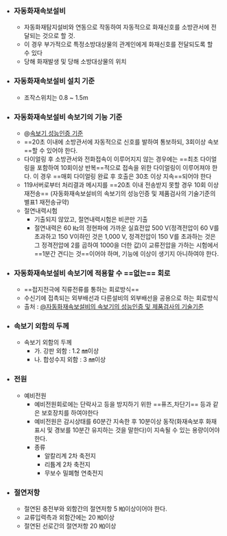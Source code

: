 - ### 자동화재속보설비
	- 자동화재탐지설비와 연동으로 작동하여 자동적으로 화재신호를 소방관서에 전달되는 것으로 할 것.
	- 이 경우 부가적으로 특정소방대상물의 관계인에게 화재신호를 전달되도록 할 수 있다
	- 당해 화재발생 및 당해 소방대상물의 위치
- ### 자동화재속보설비 설치 기준
	- 조작스위치는 0.8 ~ 1.5m
- ### 자동화재속보설비 속보기의 기능 기준
	- @[속보기 성능인증 기준](((63b6eae0-cff3-4d98-8624-5b25768a8fcd)))
	- ==20초 이내에 소방관서에 자동적으로 신호를 발하여 통보하되,  3회이상 속보==할 수 있어야 한다.
	- 다이얼링 후 소방관서와 전화접속이 이루어지지 않는 경우에는 ==최초 다이얼링을 포함하여 10회이상 반복==적으로 접속을 위한 다이얼링이 이루어져야 한다. 이 경우 ==매회 다이얼링 완료 후 호출은 30초 이상 지속==되어야  한다
	- 119서버로부터 처리결과 메시지를 ==20초 이내 전송받지 못할 경우 10회 이상 재전송== (자동화재속보설비의 속보기의 성능인증 및 제품검사의 기술기준의 별표1 재전송규약)
	- 절연내력시험
		- 기출되지 않았고, 절연내력시험은 비콘만 기출
		- 절연내력은 60 ㎐의 정현파에 가까운 실효전압 500 V(정격전압이 60 V를 초과하고 150 V이하인 것은 1,000 V, 정격전압이 150 V를 초과하는 것은 그 정격전압에 2를 곱하여 1000을 더한 값)이 교류전압을 가하는 시험에서 ==1분간 견디는 것==이어야 하며, 기능에 이상이 생기지 아니하여야 한다.
- ### 자동화재속보설비 속보기에 적용할 수 ==없는== 회로
	- ==접지전극에 직류전류를 통하는 회로방식==
	- 수신기에 접촉되는 외부배선과 다른설비의 외부배선을 공용으로 하는 회로방식
	- 출처 : [@자동화재속보설비의 속보기의 성능인증 및 제품검사의 기술기준](((63d8751a-99e6-44e9-9645-59d2ae72ad00)))
- ### 속보기 외함의 두께
	- 속보기 외함의 두께
		- 가. 강판 외함 : 1.2 ㎜이상
		- 나. 합성수지 외함 : 3 ㎜이상
- ### 전원
	- 예비전원
		- 예비전원회로에는 단락사고 등을 방지하기 위한 ==퓨즈,차단기== 등과 같은 보호장치를 하여야한다
		- 예비전원은 감시상태를 60분간 지속한 후 10분이상 동작(화재속보후 화재표시 및 경보를 10분간 유지하는 것을 말한다)이 지속될 수 있는 용량이어야 한다.
		- 종류
			- 알칼리계 2차 축전지
			- 리튬계 2차 축전지
			- 무보수 밀폐형 연축전지
- ### 절연저항
	- 절연된 충전부와 외함간의 절연저항 5 ㏁이상이어야 한다.
	- 교류입력측과 외함간에는 20 ㏁이상
	- 절연된 선로간의 절연저항 20 ㏁이상